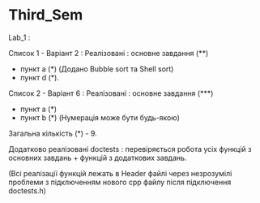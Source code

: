 # Third_Sem
Lab_1 : 

Список 1 - Варіант 2 :
Реалізовані :
  основне завдання (**) 
  + пункт a (*) (Додано Bubble sort та Shell sort)
  + пункт d (*).
  
Список 2 - Варіант 6 :
Реалізовані :
  основне завдання (***) 
  + пункт a (*) 
  + пункт b (*) (Нумерація може бути будь-якою)

Загальна кількість (*) - 9.

Додатково реалізовані doctests : перевіряється робота усіх функцій з основних завдань + функцій з додаткових завдань.


(Всі реалізації функцій лежать в Header файлі через незрозумілі проблеми з підключенням нового cpp файлу після підключення doctests.h)

